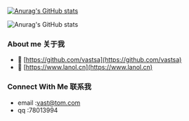 [![Anurag's GitHub stats](https://github-readme-stats.vercel.app/api?username=vastsa)](https://github.com/anuraghazra/github-readme-stats)

![Anurag's GitHub stats](https://github-readme-stats.vercel.app/api?username=vastsa&show_icons=true)

### About me 关于我
- 🔭 [https://github.com/vastsa](https://github.com/vastsa)
- 💬 [https://www.lanol.cn](https://www.lanol.cn)
### Connect With Me 联系我
- email :vast@tom.com
- qq    :78013994
